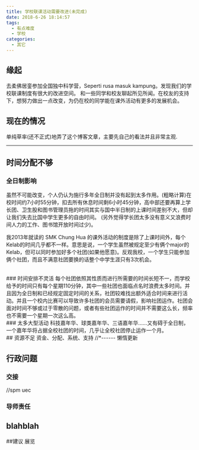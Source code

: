 ```yaml
---
title: 学校联课活动需要改进(未完成)
date: 2018-6-26 18:14:57
tags:
  - 有点难度
  - 学校
categories:
  - 其它
---
```


## 缘起
去柔佛居銮参加全国独中科学营，Seperti rusa masuk kampung。发现我们的学校联课制度有很大的改进空间。 
和一些同学和校友聊起所见所闻。在校友的支持下，想努力做出一点改变，为仍在校的同学能在课外活动有更多的发展机会。

<!-- more -->

## 现在的情况
单纯草率(还不正式)地弄了这个博客文章，主要先自己的看法并且非常主观.

---

## 时间分配不够
### 全日制影响
虽然不可能改变，个人仍认为施行多年全日制并没有起到太多作用。(粗略计算)在校时间约7小时55分钟，扣去所有休息时间剩6小时45分钟，高中部还要再算上学长团、卫生股和图书管理员拖的时间其实与国中半日制的上课时间差别不大，但却让我们失去比国中学生更多的自由时间。
(另外觉得学长团太多没有意义又浪费时间人力的工作、图书馆开放时间过少)。

我2013年就读的 SMK Chung Hua 的课外活动的制度是除了上课时间外，每个Kelab的时间几乎都不一样。意思是说，一个学生虽然被规定至少有俩个major的Kelab，但可以同时参加好多个社团(如果他愿意)。反观我校，一个学生只能参加俩个社团，而且不满意社团要换的话整个中学生涯只有3次机会。

<br>
### 时间安排不灵活
每个社团依照其性质而进行所需要的时间长短不一，而学校给予的时间只有每个星期110分钟，其中一些社团也面临点名时浪费太多时间。并且因为全日制和已经规定固定时间的关系，社团较难找出额外适合时间来进行活动。并且一个校内比赛可以导致许多社团的会员需要请假，影响社团运作。社团会面对时间不够或过于零散的问题，或者有些社团运作的时间并不需要这么长，频率也不需要一个星期一次这么高。

<br>
### 太多大型活动
科技嘉年华、球类嘉年华、三语嘉年华……又有碍于全日制，一个嘉年华将占据全校社团的时间，几乎让全校社团停止运作一个月。

<br>
## 资源不足
资金、分配、系统、支持
//*------ 懒惰更新

## 行政问题
### 交接
//spm uec
### 
### 导师责任

## blahblah

##建议
展览
